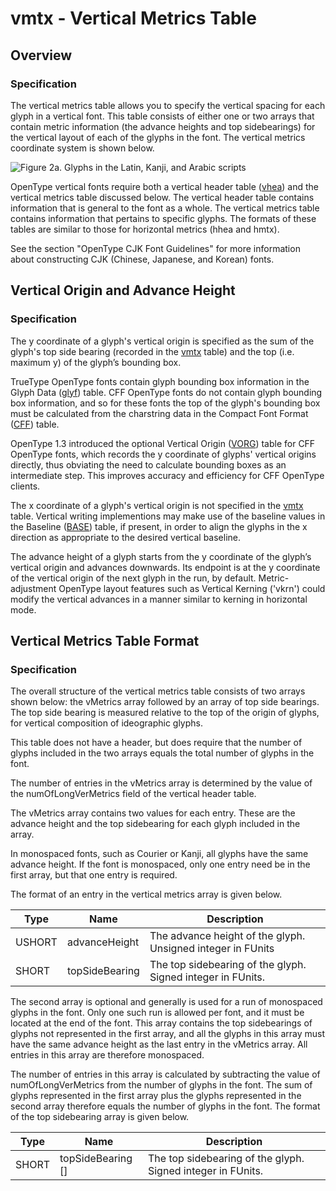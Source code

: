 # vmtx - Vertical Metrics Table

## Overview

### Specification

The vertical metrics table allows you to specify the vertical spacing
for each glyph in a vertical font. This table consists of either one or
two arrays that contain metric information (the advance heights and top
sidebearings) for the vertical layout of each of the glyphs in the font.
The vertical metrics coordinate system is shown below.

![Figure 2a. Glyphs in the Latin, Kanji, and Arabic
scripts](src/images/img00287.gif)

OpenType vertical fonts require both a vertical header table
([vhea](#chapter.vhea)) and the vertical metrics table discussed below.
The vertical header table contains information that is general to the
font as a whole. The vertical metrics table contains information that
pertains to specific glyphs. The formats of these tables are similar to
those for horizontal metrics (hhea and hmtx).

See the section "OpenType CJK Font Guidelines" for more information
about constructing CJK (Chinese, Japanese, and Korean) fonts.

## Vertical Origin and Advance Height

### Specification

The y coordinate of a glyph's vertical origin is specified as the sum of
the glyph's top side bearing (recorded in the [vmtx](#chapter.vmtx)
table) and the top (i.e. maximum y) of the glyph’s bounding box.

TrueType OpenType fonts contain glyph bounding box information in the
Glyph Data ([glyf](#chapter.glyf)) table. CFF OpenType fonts do not
contain glyph bounding box information, and so for these fonts the top
of the glyph's bounding box must be calculated from the charstring data
in the Compact Font Format ([CFF](#chapter.CFF)) table.

OpenType 1.3 introduced the optional Vertical Origin
([VORG](#chapter.VORG)) table for CFF OpenType fonts, which records the
y coordinate of glyphs' vertical origins directly, thus obviating the
need to calculate bounding boxes as an intermediate step. This improves
accuracy and efficiency for CFF OpenType clients.

The x coordinate of a glyph's vertical origin is not specified in the
[vmtx](#chapter.vmtx) table. Vertical writing implementions may make use
of the baseline values in the Baseline ([BASE](#chapter.BASE)) table, if
present, in order to align the glyphs in the x direction as appropriate
to the desired vertical baseline.

The advance height of a glyph starts from the y coordinate of the
glyph’s vertical origin and advances downwards. Its endpoint is at the
y coordinate of the vertical origin of the next glyph in the run, by
default. Metric-adjustment OpenType layout features such as Vertical
Kerning ('vkrn') could modify the vertical advances in a manner similar
to kerning in horizontal mode.

## Vertical Metrics Table Format

### Specification

The overall structure of the vertical metrics table consists of two
arrays shown below: the vMetrics array followed by an array of top side
bearings. The top side bearing is measured relative to the top of the
origin of glyphs, for vertical composition of ideographic glyphs.

This table does not have a header, but does require that the number of
glyphs included in the two arrays equals the total number of glyphs in
the font.

The number of entries in the vMetrics array is determined by the value
of the numOfLongVerMetrics field of the vertical header table.

The vMetrics array contains two values for each entry. These are the
advance height and the top sidebearing for each glyph included in the
array.

In monospaced fonts, such as Courier or Kanji, all glyphs have the same
advance height. If the font is monospaced, only one entry need be in the
first array, but that one entry is required.

The format of an entry in the vertical metrics array is given below.

| Type   | Name           | Description                                                 |
| ------ | -------------- | ----------------------------------------------------------- |
| USHORT | advanceHeight  | The advance height of the glyph. Unsigned integer in FUnits |
| SHORT  | topSideBearing | The top sidebearing of the glyph. Signed integer in FUnits. |

The second array is optional and generally is used for a run of
monospaced glyphs in the font. Only one such run is allowed per font,
and it must be located at the end of the font. This array contains the
top sidebearings of glyphs not represented in the first array, and all
the glyphs in this array must have the same advance height as the last
entry in the vMetrics array. All entries in this array are therefore
monospaced.

The number of entries in this array is calculated by subtracting the
value of numOfLongVerMetrics from the number of glyphs in the font. The
sum of glyphs represented in the first array plus the glyphs represented
in the second array therefore equals the number of glyphs in the font.
The format of the top sidebearing array is given below.

| Type  | Name                | Description                                                 |
| ----- | ------------------- | ----------------------------------------------------------- |
| SHORT | topSideBearing \[\] | The top sidebearing of the glyph. Signed integer in FUnits. |

